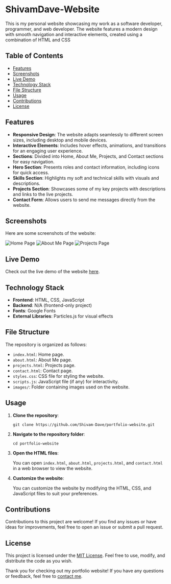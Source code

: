 # ShivamDave-Website
This is my personal website showcasing my work as a software developer, programmer, and web developer. The website features a modern design with smooth navigation and interactive elements, created using a combination of HTML and CSS

## Table of Contents

- [Features](#features)
- [Screenshots](#screenshots)
- [Live Demo](#live-demo)
- [Technology Stack](#technology-stack)
- [File Structure](#file-structure)
- [Usage](#usage)
- [Contributions](#contributions)
- [License](#license)

## Features

- **Responsive Design**: The website adapts seamlessly to different screen sizes, including desktop and mobile devices.
- **Interactive Elements**: Includes hover effects, animations, and transitions for an engaging user experience.
- **Sections**: Divided into Home, About Me, Projects, and Contact sections for easy navigation.
- **Hero Section**: Presents roles and contact information, including icons for quick access.
- **Skills Section**: Highlights my soft and technical skills with visuals and descriptions.
- **Projects Section**: Showcases some of my key projects with descriptions and links to the live projects.
- **Contact Form**: Allows users to send me messages directly from the website.

## Screenshots

Here are some screenshots of the website:

![Home Page](images/home_screenshot.png)
![About Me Page](images/about_screenshot.png)
![Projects Page](images/projects_screenshot.png)

## Live Demo

Check out the live demo of the website [here](https://shivamdave-portfolio.vercel.app/).

## Technology Stack

- **Frontend**: HTML, CSS, JavaScript
- **Backend**: N/A (frontend-only project)
- **Fonts**: Google Fonts
- **External Libraries**: Particles.js for visual effects

## File Structure

The repository is organized as follows:

- `index.html`: Home page.
- `about.html`: About Me page.
- `projects.html`: Projects page.
- `contact.html`: Contact page.
- `styles.css`: CSS file for styling the website.
- `scripts.js`: JavaScript file (if any) for interactivity.
- `images/`: Folder containing images used on the website.

## Usage

1. **Clone the repository**:

    ```shell
    git clone https://github.com/Shivam-Dave/portfolio-website.git
    ```

2. **Navigate to the repository folder**:

    ```shell
    cd portfolio-website
    ```

3. **Open the HTML files**:

    You can open `index.html`, `about.html`, `projects.html`, and `contact.html` in a web browser to view the website.

4. **Customize the website**:

    You can customize the website by modifying the HTML, CSS, and JavaScript files to suit your preferences.

## Contributions

Contributions to this project are welcome! If you find any issues or have ideas for improvements, feel free to open an issue or submit a pull request.

## License

This project is licensed under the [MIT License](LICENSE.md). Feel free to use, modify, and distribute the code as you wish.

Thank you for checking out my portfolio website! If you have any questions or feedback, feel free to [contact me](mailto:shivamdave172003@gmail.com).
